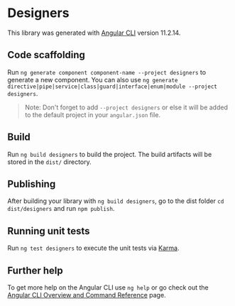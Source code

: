 # Designers

This library was generated with [Angular CLI](https://github.com/angular/angular-cli) version 11.2.14.

## Code scaffolding

Run `ng generate component component-name --project designers` to generate a new component. You can also use `ng generate directive|pipe|service|class|guard|interface|enum|module --project designers`.
> Note: Don't forget to add `--project designers` or else it will be added to the default project in your `angular.json` file. 

## Build

Run `ng build designers` to build the project. The build artifacts will be stored in the `dist/` directory.

## Publishing

After building your library with `ng build designers`, go to the dist folder `cd dist/designers` and run `npm publish`.

## Running unit tests

Run `ng test designers` to execute the unit tests via [Karma](https://karma-runner.github.io).

## Further help

To get more help on the Angular CLI use `ng help` or go check out the [Angular CLI Overview and Command Reference](https://angular.io/cli) page.
